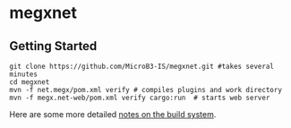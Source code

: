# megxnet


## Getting Started

```
git clone https://github.com/MicroB3-IS/megxnet.git #takes several minutes 
cd megxnet
mvn -f net.megx/pom.xml verify # compiles plugins and work directory
mvn -f megx.net-web/pom.xml verify cargo:run  # starts web server
```

Here are some more detailed [notes on the build system](https://paper.dropbox.com/doc/megx-build-nZMfKC74H4nLSU2M81qLQ).
